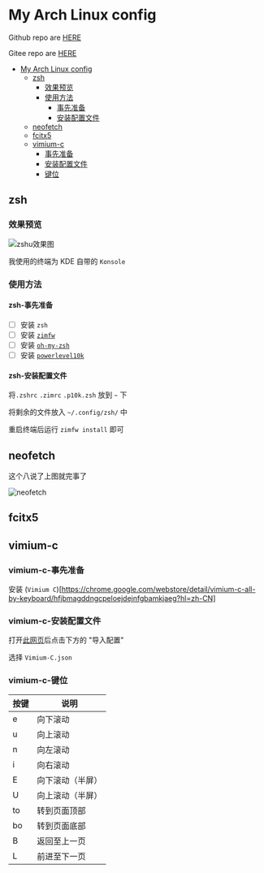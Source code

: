 # My Arch Linux config

Github repo are [HERE](https://github.com/chitang233/dot-files)

Gitee repo are [HERE](https://gitee.com/chitang233/dot-files)

- [My Arch Linux config](#my-arch-linux-config)
	* [zsh](#zsh)
		+ [效果预览](#zsh-效果预览 )
		+ [使用方法](#zsh-使用方法 )
			- [事先准备](#zsh-事先准备)
			- [安装配置文件](#zsh-安装配置文件)
	* [neofetch](#neofetch)
	* [fcitx5](#fcitx5)
	* [vimium-c](#vimium-c)
		+ [事先准备](#vimium-c-事先准备)
		+ [安装配置文件](#vimium-c-安装配置文件)
		+ [键位](#vimium-c-键位)

## zsh

### 效果预览

![zshu效果图](https://gitee.com/chitang233/pictureBed/raw/master/zsh.png)

我使用的终端为 KDE 自带的 `Konsole`

### 使用方法

#### zsh-事先准备

- [ ] 安装 `zsh` 
- [ ] 安装 [`zimfw`](https://github.com/zimfw/zimfw)
- [ ] 安装 [`oh-my-zsh`](https://ohmyz.sh/)
- [ ] 安装 [`powerlevel10k`](https://github.com/romkatv/powerlevel10k)

#### zsh-安装配置文件

将`.zshrc` `.zimrc` `.p10k.zsh` 放到 `~` 下

将剩余的文件放入 `~/.config/zsh/` 中

重启终端后运行 `zimfw install` 即可

## neofetch

这个八说了上图就完事了

![neofetch](https://gitee.com/chitang233/pictureBed/raw/master/neofetch.png)

## fcitx5


## vimium-c

### vimium-c-事先准备

安装 (`Vimium C`)[https://chrome.google.com/webstore/detail/vimium-c-all-by-keyboard/hfjbmagddngcpeloejdejnfgbamkjaeg?hl=zh-CN]

### vimium-c-安装配置文件

打开[此网页](chrome-extension://hfjbmagddngcpeloejdejnfgbamkjaeg/pages/options.html)后点击下方的 "导入配置"

选择 `Vimium-C.json`

### vimium-c-键位

| 按键 | 说明             |
| ---- | ---------------- |
| e    | 向下滚动         |
| u    | 向上滚动         |
| n    | 向左滚动         |
| i    | 向右滚动         |
| E    | 向下滚动（半屏） |
| U    | 向上滚动（半屏） |
| to   | 转到页面顶部     |
| bo   | 转到页面底部     |
| B    | 返回至上一页     |
| L    | 前进至下一页     |


